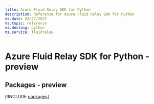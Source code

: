 ```yaml
---
title: Azure Fluid Relay SDK for Python
description: Reference for Azure Fluid Relay SDK for Python
ms.date: 03/27/2025
ms.topic: reference
ms.devlang: python
ms.service: fluidrelay
---
```

# Azure Fluid Relay SDK for Python - preview
## Packages - preview
[!INCLUDE [packages](fluid-relay-index.md)]